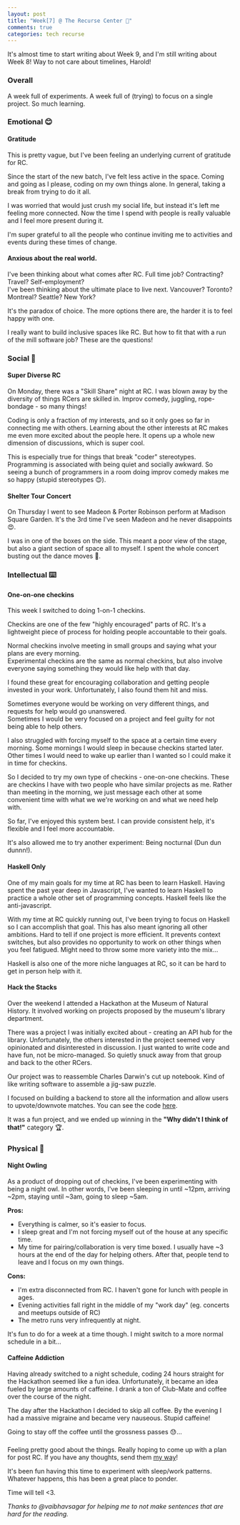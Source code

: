```yaml
---
layout: post
title: "Week[7] @ The Recurse Center 🍂"
comments: true
categories: tech recurse
---
```


It's almost time to start writing about Week 9, and I'm still writing about Week 8! Way to not care about timelines, Harold!

### Overall

A week full of experiments. A week full of (trying) to focus on a single project. So much learning.

### Emotional 😊

#### **Gratitude**

This is pretty vague, but I've been feeling an underlying current of gratitude for RC.

Since the start of the new batch, I've felt less active in the space. Coming and going as I please, coding on my own things alone. In general, taking a break from trying to do it all.

I was worried that would just crush my social life, but instead it's left me feeling more connected. Now the time I spend with people is really valuable and I feel more present during it.

I'm super grateful to all the people who continue inviting me to activities and events during these times of change.

#### **Anxious about the real world.**

I've been thinking about what comes after RC. Full time job? Contracting? Travel? Self-employment?  
I've been thinking about the ultimate place to live next. Vancouver? Toronto? Montreal? Seattle? New York?  

It's the paradox of choice. The more options there are, the harder it is to feel happy with one.

I really want to build inclusive spaces like RC. But how to fit that with a run of the mill software job? These are the questions!

### Social 🎤

#### **Super Diverse RC**

On Monday, there was a "Skill Share" night at RC. I was blown away by the diversity of things RCers are skilled in. Improv comedy, juggling, rope-bondage - so many things!

Coding is only a fraction of my interests, and so it only goes so far in connecting me with others. Learning about the other interests at RC makes me even more excited about the people here. It opens up a whole new dimension of discussions, which is super cool.

This is especially true for things that break "coder" stereotypes. Programming is associated with being quiet and socially awkward. So seeing a bunch of programmers in a room doing improv comedy makes me so happy (stupid stereotypes 😊).

#### **Shelter Tour Concert**

On Thursday I went to see Madeon & Porter Robinson perform at Madison Square Garden. It's the 3rd time I've seen Madeon and he never disappoints 😍.

I was in one of the boxes on the side. This meant a poor view of the stage, but also a giant section of space all to myself. I spent the whole concert busting out the dance moves 💃.

### Intellectual ⌨️

#### **One-on-one checkins**

This week I switched to doing 1-on-1 checkins.

Checkins are one of the few "highly encouraged" parts of RC. It's a lightweight piece of process for holding people accountable to their goals.

Normal checkins involve meeting in small groups and saying what your plans are every morning.  
Experimental checkins are the same as normal checkins, but also involve everyone saying something they would like help with that day.  

I found these great for encouraging collaboration and getting people invested in your work. Unfortunately, I also found them hit and miss.

Sometimes everyone would be working on very different things, and requests for help would go unanswered.  
Sometimes I would be very focused on a project and feel guilty for not being able to help others.  

I also struggled with forcing myself to the space at a certain time every morning. Some mornings I would sleep in because checkins started later. Other times I would need to wake up earlier than I wanted so I could make it in time for checkins.

So I decided to try my own type of checkins - one-on-one checkins. These are checkins I have with two people who have similar projects as me. Rather than meeting in the morning, we just message each other at some convenient time with what we we're working on and what we need help with.

So far, I've enjoyed this system best. I can provide consistent help, it's flexible and I feel more accountable.

It's also allowed me to try another experiment: Being nocturnal (Dun dun dunnn!).

#### **Haskell Only**

One of my main goals for my time at RC has been to learn Haskell. Having spent the past year deep in Javascript, I've wanted to learn Haskell to practice a whole other set of programming concepts. Haskell feels like the anti-javascript.

With my time at RC quickly running out, I've been trying to focus on Haskell so I can accomplish that goal. This has also meant ignoring all other ambitions. Hard to tell if one project is more efficient. It prevents context switches, but also provides no opportunity to work on other things when you feel fatigued. Might need to throw some more variety into the mix...

Haskell is also one of the more niche languages at RC, so it can be hard to get in person help with it.

#### **Hack the Stacks**

Over the weekend I attended a Hackathon at the Museum of Natural History. It involved working on projects proposed by the museum's library department.

There was a project I was initially excited about - creating an API hub for the library. Unfortunately, the others interested in the project seemed very opinionated and disinterested in discussion. I just wanted to write code and have fun, not be micro-managed. So quietly snuck away from that group and back to the other RCers.

Our project was to reassemble Charles Darwin's cut up notebook. Kind of like writing software to assemble a jig-saw puzzle.

I focused on building a backend to store all the information and allow users to upvote/downvote matches. You can see the code [here](https://github.com/HackTheStacks/darwin-viewer).

It was a fun project, and we ended up winning in the **"Why didn't I think of that!"** category 🏆.

### Physical 🛌

#### **Night Owling**

As a product of dropping out of checkins, I've been experimenting with being a night owl. In other words, I've been sleeping in until ~12pm, arriving ~2pm, staying until ~3am, going to sleep ~5am.

**Pros:**

- Everything is calmer, so it's easier to focus.
- I sleep great and I'm not forcing myself out of the house at any specific time.
- My time for pairing/collaboration is very time boxed. I usually have ~3 hours at the end of the day for helping others. After that, people tend to leave and I focus on my own things.

**Cons:**

- I'm extra disconnected from RC. I haven't gone for lunch with people in ages.
- Evening activities fall right in the middle of my "work day" (eg. concerts and meetups outside of RC)
- The metro runs very infrequently at night.

It's fun to do for a week at a time though. I might switch to a more normal schedule in a bit...

#### **Caffeine Addiction**

Having already switched to a night schedule, coding 24 hours straight for the Hackathon seemed like a fun idea. Unfortunately, it became an idea fueled by large amounts of caffeine. I drank a ton of Club-Mate and coffee over the course of the night.

The day after the Hackathon I decided to skip all coffee. By the evening I had a massive migraine and became very nauseous. Stupid caffeine!

Going to stay off the coffee until the grossness passes 😓...

### </End>

Feeling pretty good about the things. Really hoping to come up with a plan for post RC. If you have any thoughts, send them [my way](/contact)!

It's been fun having this time to experiment with sleep/work patterns. Whatever happens, this has been a great place to ponder.

Time will tell <3.

*Thanks to @vaibhavsagar for helping me to not make sentences that are hard for the reading.*

